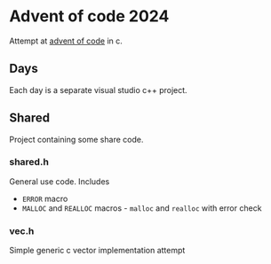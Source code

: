 
# Advent of code 2024
Attempt at [advent of code]((https://adventofcode.com/2024)) in c. 

## Days
Each day is a separate visual studio c++ project. 

## Shared
Project containing some share code. 

### shared.h
General use code. Includes
- ```ERROR``` macro
- ```MALLOC``` and ```REALLOC``` macros - ```malloc``` and ```realloc``` 
    with error check

### vec.h
Simple generic c vector implementation attempt

